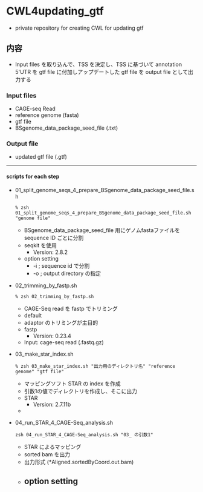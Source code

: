 # CWL4updating_gtf

- private repository for creating CWL for updating gtf  

## 内容  

- Input files を取り込んで、TSS を決定し、TSS に基づいて annotation 5'UTR を gtf file に付加しアップデートした gtf file を output file として出力する  

### Input files  

- CAGE-seq Read  
- reference genome (fasta)  
- gtf file  
- BSgenome_data_package_seed_file (.txt)  

### Output file  

- updated gtf file (.gtf)  

***

#### scripts for each step  

- 01_split_genome_seqs_4_prepare_BSgenome_data_package_seed_file.sh  
  
      % zsh 01_split_genome_seqs_4_prepare_BSgenome_data_package_seed_file.sh "genome file"

    - BSgenome_data_package_seed_file 用にゲノムfastaファイルを sequence ID ごとに分割  
    - seqkit を使用  
        - Version: 2.8.2  
    - option setting  
        - -i ; sequence id で分割  
        - -o ; output directory の指定  


- 02_trimming_by_fastp.sh  
  
      % zsh 02_trimming_by_fastp.sh  

    - CAGE-Seq read を fastp でトリミング  
    - default  
    - adaptor のトリミングが主目的  
    - fastp  
        - Version: 0.23.4  
    - Input: cage-seq read (.fastq.gz)  

- 03_make_star_index.sh  
  
      % zsh 03_make_star_index.sh "出力用のディレクトリ名" "reference genome" "gtf file"  

    - マッピングソフト STAR の index を作成  
    - 引数1の値でディレクトリを作成し、そこに出力  
    - STAR  
        - Version: 2.7.11b  
    - 

- 04_run_STAR_4_CAGE-Seq_analysis.sh  
  
      zsh 04_run_STAR_4_CAGE-Seq_analysis.sh "03_ の引数1"  

    - STAR によるマッピング  
    - sorted bam を出力  
    - 出力形式 (*Aligned.sortedByCoord.out.bam)  
    - option setting  
        - 